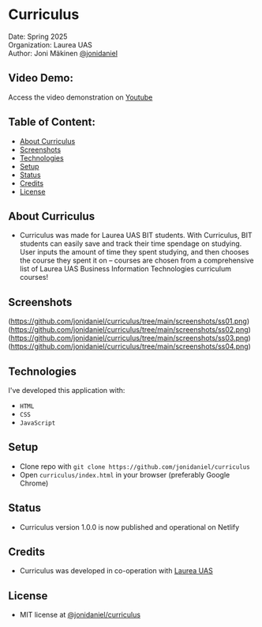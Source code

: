 # Curriculus

Date: Spring 2025\
Organization: Laurea UAS\
Author: Joni Mäkinen [@jonidaniel](https://github.com/jonidaniel)

## Video Demo:

Access the video demonstration on [Youtube](https://youtu.be/UQANnl9McAE)

## Table of Content:

- [About Curriculus](#about-curriculus)
- [Screenshots](#screenshots)
- [Technologies](#technologies)
- [Setup](#setup)
- [Status](#status)
- [Credits](#credits)
- [License](#license)

## About Curriculus

- Curriculus was made for Laurea UAS BIT students. With Curriculus, BIT students can easily save and track their time spendage on studying. User inputs the amount of time they spent studying, and then chooses the course they spent it on – courses are chosen from a comprehensive list of Laurea UAS Business Information Technologies curriculum courses!

## Screenshots

(https://github.com/jonidaniel/curriculus/tree/main/screenshots/ss01.png)\(https://github.com/jonidaniel/curriculus/tree/main/screenshots/ss02.png)\(https://github.com/jonidaniel/curriculus/tree/main/screenshots/ss03.png)\(https://github.com/jonidaniel/curriculus/tree/main/screenshots/ss04.png)

## Technologies

I've developed this application with:

- `HTML`
- `CSS`
- `JavaScript`

## Setup

- Clone repo with `git clone https://github.com/jonidaniel/curriculus`
- Open `curriculus/index.html` in your browser (preferably Google Chrome)

## Status

- Curriculus version 1.0.0 is now published and operational on Netlify

## Credits

- Curriculus was developed in co-operation with [Laurea UAS](https://www.laurea.fi)

## License

- MIT license at [@jonidaniel/curriculus](https://github.com/jonidaniel/curriculus)
